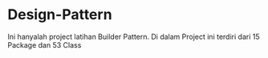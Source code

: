 # Design-Pattern

Ini hanyalah project latihan Builder Pattern. Di dalam Project ini terdiri dari 15 Package dan 53 Class


